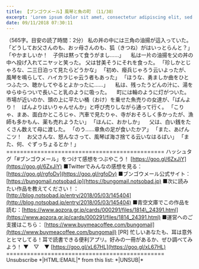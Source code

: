 ```yaml
---
title: 【ブンゴウメール】風琴と魚の町 （11/30）
excerpt: 'Lorem ipsum dolor sit amet, consectetur adipiscing elit, sed do eiusmod tempor incididunt ut labore et dolore magna aliqua. Praesent elementum facilisis leo vel fringilla est ullamcorper eget. At imperdiet dui accumsan sit amet nulla facilisi morbi tempus.'
date: 09/11/2018 07:30:11
---
```


（565字。目安の読了時間：2分） 私の丼の中には三角の油揚が這入っていた。 「どうしてお父さんのも、おッ母さんのも、狐（きつね）がはいっとらんと？」 「やかましいか！　子供は黙って食うがまし……」 　私は一片の油揚を父の丼の中へ投げ入れてニヤッと笑った。 父は甘美そうにそれを食った。 「珍しかとじゃろな、二三日泊って見たらどうかな」 「初め、癈兵じゃろう云いよったが、風琴を鳴らして、ハイカラじゃ云う者もあった」 「ほうな、勇ましか曲をひとつふたつ、聴かしてやるとよかったに……」 　私は、残ったうどんの汁に、湯をゆらゆらついで長いこと乳のように吸った。 　町には輪のように灯がついた。 市場が近いのか、頭の上に平たい桶（おけ）を乗せた魚売りの女達が、「ばんより！　ばんよりはいりゃんせんか」と呼び売りしながら通って行く。 「こりゃ、まあ、面白かところじゃ、汽車で見たりゃ、寺がおそろしく多かったが、漁師も多かもん、薬も売れようたい」 「ほんに、おかしか」 　父は、白い銭をたくさん数えて母に渡した。 「のう……章魚の足が食いたかア」 「また、あげんこツ！　お父さんな、怒んなさって、風琴ば海さ捨てる云いなはるばい」 「また、何、ぐずっちょるとか！」 ============================================== ハッシュタグ「#ブンゴウメール」をつけて感想をつぶやこう！ [https://goo.gl/6ZxJiY](https://goo.gl/6ZxJiY) ■Twitterでみんなの感想を見る：[https://goo.gl/rgfoDv](https://goo.gl/rgfoDv) ■ブンゴウメール公式サイト：[https://bungomail.notsobad.jp](https://bungomail.notsobad.jp) ■次に読みたい作品を教えてください！：[http://blog.notsobad.jp/entry/2018/05/03/145404](http://blog.notsobad.jp/entry/2018/05/03/145404) ■青空文庫でこの作品を読む：[https://www.aozora.gr.jp/cards/000291/files/1814\_24391.html](https://www.aozora.gr.jp/cards/000291/files/1814_24391.html) ■運営へのご支援はこちら： [https://www.buymeacoffee.com/bungomail](https://www.buymeacoffee.com/bungomail) \[PR\] 忙しいあなたも、耳は意外とヒマしてる！耳で読書できる便利アプリ。好みの一冊があるか、ぜひ調べてみよう！ ▼　▽　▼ [https://goo.gl/xL67HL](https://goo.gl/xL67HL) ============================================== Unsubscribe \*|HTML:EMAIL|\* from this list: \*|UNSUB|\*